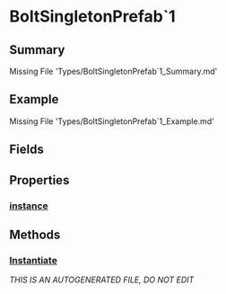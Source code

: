 # BoltSingletonPrefab`1
## Summary
Missing File 'Types/BoltSingletonPrefab`1_Summary.md'
## Example
Missing File 'Types/BoltSingletonPrefab`1_Example.md'
## Fields
## Properties
### [instance](BoltSingletonPrefab`1/P/instance.md)
## Methods
### [Instantiate](BoltSingletonPrefab`1/M/Instantiate.md)

*THIS IS AN AUTOGENERATED FILE, DO NOT EDIT*
